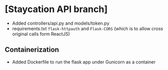 # [Staycation API branch]

- Added controllers/api.py and models/token.py
- requirements.txt `flask-httpauth` and `Flask-CORS` (which is to allow cross original calls form ReactJS)

## Containerization

- Added Dockerfile to run the flask app under Gunicorn as a container


